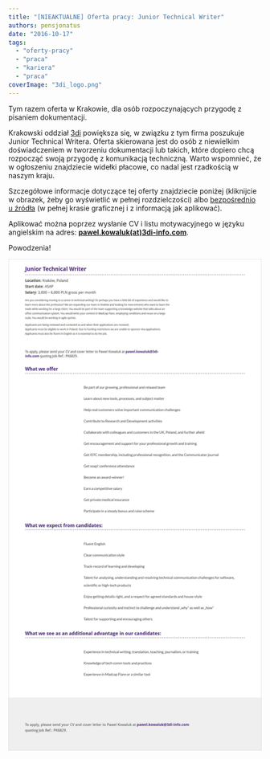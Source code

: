```yaml
---
title: "[NIEAKTUALNE] Oferta pracy: Junior Technical Writer"
authors: pensjonatus
date: "2016-10-17"
tags:
  - "oferty-pracy"
  - "praca"
  - "kariera"
  - "praca"
coverImage: "3di_logo.png"
---
```


Tym razem oferta w Krakowie, dla osób rozpoczynających przygodę z pisaniem
dokumentacji.

<!--truncate-->

Krakowski oddział [3di](http://3di.com.pl/) powiększa się, w związku z tym firma
poszukuje Junior Technical Writera. Oferta skierowana jest do osób z niewielkim
doświadczeniem w tworzeniu dokumentacji lub takich, które dopiero chcą rozpocząć
swoją przygodę z komunikacją techniczną. Warto wspomnieć, że w ogłoszeniu
znajdziecie widełki płacowe, co nadal jest rzadkością w naszym kraju.

Szczegółowe informacje dotyczące tej oferty znajdziecie poniżej (kliknijcie w
obrazek, żeby go wyświetlić w pełnej rozdzielczości) albo
[bezpośrednio u źródła](http://3di.com.pl/junior-technical-writer/) (w pełnej
krasie graficznej i z informacją jak aplikować).

Aplikować można poprzez wysłanie CV i listu motywacyjnego w języku angielskim na
adres: **[pawel.kowaluk(at)3di-info.com](mailto:pawel.kowaluk@3di-info.com)**.

Powodzenia!

[![junior_tech_writer_3di](images/junior_tech_writer_3di.jpg)](http://techwriter.pl/wp-content/uploads/2016/10/junior_tech_writer_3di.jpg)
